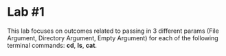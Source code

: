 # Lab #1

This lab focuses on outcomes related to passing in 3 different params (File Argument, Directory Argument, Empty Argument) for each of the following terminal commands: **cd**, **ls**, **cat**. 
